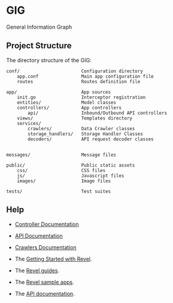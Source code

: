 # GIG
General Information Graph

## Project Structure

The directory structure of the GIG:

    conf/                       Configuration directory
        app.conf                Main app configuration file
        routes                  Routes definition file

    app/                        App sources
        init.go                 Interceptor registration
        entities/               Model classes
        controllers/            App controllers
            api/                Inbound/Outbound API controllers
        views/                  Templates directory
        services/
            crawlers/           Data Crawler classes
            storage_handlers/   Storage Handler Classes
            decoders/           API request decoder classes


    messages/                   Message files

    public/                     Public static assets
        css/                    CSS files
        js/                     Javascript files
        images/                 Image files

    tests/                      Test suites


## Help

* [Controller Documentation](app/controllers/README.md)
* [API Documentation](https://app.swaggerhub.com/apis-docs/LSFGIG/GIG_API/1.0.0)
* [Crawlers Documentation](app/utility/crawlers/README.md)

* The [Getting Started with Revel](http://revel.github.io/tutorial/gettingstarted.html).
* The [Revel guides](http://revel.github.io/manual/index.html).
* The [Revel sample apps](http://revel.github.io/examples/index.html).
* The [API documentation](https://godoc.org/github.com/revel/revel).
